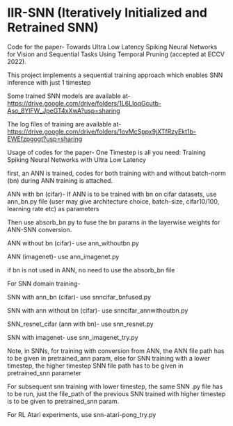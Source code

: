 # IIR-SNN (Iteratively Initialized and Retrained SNN) 

Code for the paper- Towards Ultra Low Latency Spiking Neural Networks for Vision and Sequential Tasks Using Temporal Pruning (accepted at ECCV 2022).

This project implements a sequential training approach which enables SNN inference with just 1 timestep

Some trained SNN models are available at-
https://drive.google.com/drive/folders/1L6LIoqGcutb-Aso_8YlFW_JpeGT4xXwA?usp=sharing

The log files of training are available at-
https://drive.google.com/drive/folders/1ovMcSppx9jXTfRzyEkt1b-EWEfzpgogt?usp=sharing

Usage of codes for the paper- One Timestep is all you need: Training Spiking Neural Networks with Ultra Low Latency

first, an ANN is trained, codes for both training with and without batch-norm (bn)
during ANN training is attached. 

ANN with bn (cifar)- If ANN is to be trained with bn on cifar datasets, use ann_bn.py
file (user may give architecture choice, batch-size, cifar10/100, learning
rate etc) as parameters

Then use absorb_bn.py to fuse the bn params in the layerwise weights for ANN-SNN conversion.

ANN without bn (cifar)- use ann_withoutbn.py

ANN (imagenet)- use ann_imagenet.py

if bn is not used in ANN, no need to use the absorb_bn file

For SNN domain training-

SNN with ann_bn (cifar)- use snncifar_bnfused.py

SNN with ann without bn (cifar)- use snncifar_annwithoutbn.py

SNN_resnet_cifar (ann with bn)- use snn_resnet.py


SNN with imagenet- use snn_imagenet_try.py


Note, in SNNs, for training with conversion from ANN, the ANN file path has to
be given in pretrained_ann param, else for SNN training with a lower timestep, the higher timestep SNN
file path has to be given in pretrained_snn parameter

For subsequent snn training with lower timestep, the same SNN .py file has to
be run, just the file_path of the previous SNN trained with higher timestep
is to be given to pretrained_snn param.

For RL Atari experiments, use snn-atari-pong_try.py 


